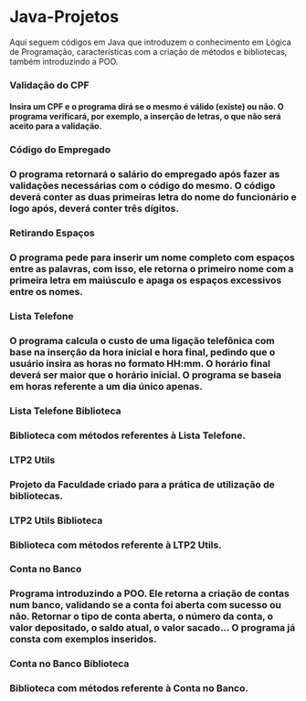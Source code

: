# Java-Projetos
Aqui seguem códigos em Java que introduzem o conhecimento em Lógica de Programação, características com a criação de métodos e bibliotecas, também introduzindo a POO. 

### Validação do CPF
####  Insira um CPF e o programa dirá se o mesmo é válido (existe) ou não. O programa verificará, por exemplo, a inserção de letras, o que não será aceito para a validação.

### Código do Empregado
### O programa retornará o salário do empregado após fazer as validações necessárias com o código do mesmo. O código deverá conter as duas primeiras letra do nome do funcionário e logo após, deverá conter três dígitos. 

### Retirando Espaços
### O programa pede para inserir um nome completo com espaços entre as palavras, com isso, ele retorna o primeiro nome com a primeira letra em maiúsculo e apaga os espaços excessivos entre os nomes.

### Lista Telefone
### O programa calcula o custo de uma ligação telefônica com base na inserção da hora inicial e hora final, pedindo que o usuário insira as horas no formato HH:mm. O horário final deverá ser maior que o horário inicial. O programa se baseia em horas referente a um dia único apenas. 

### Lista Telefone Biblioteca
### Biblioteca com métodos referentes à Lista Telefone. 

### LTP2 Utils
### Projeto da Faculdade criado para a prática de utilização de bibliotecas. 

### LTP2 Utils Biblioteca
### Biblioteca com métodos referente à LTP2 Utils.

### Conta no Banco 
### Programa introduzindo a POO. Ele retorna a criação de contas num banco, validando se a conta foi aberta com sucesso ou não. Retornar o tipo de conta aberta, o número da conta, o valor depositado, o saldo atual, o valor sacado... O programa já consta com exemplos inseridos.  

### Conta no Banco Biblioteca
### Biblioteca com métodos referente à Conta no Banco. 
